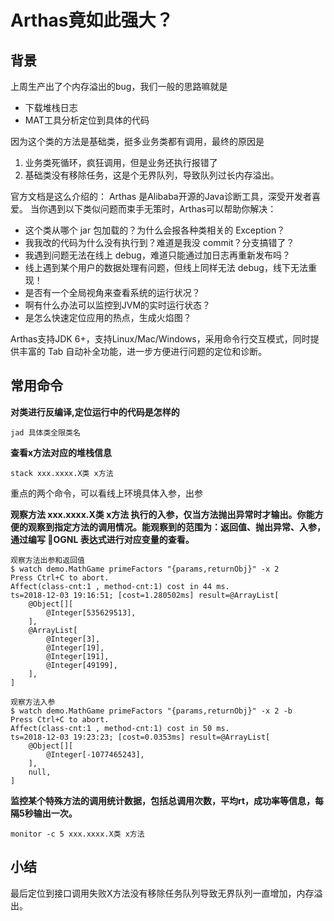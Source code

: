 # Arthas竟如此强大？

## 背景
上周生产出了个内存溢出的bug，我们一般的思路嘛就是
- 下载堆栈日志
- MAT工具分析定位到具体的代码


因为这个类的方法是基础类，挺多业务类都有调用，最终的原因是
1. 业务类死循环，疯狂调用，但是业务还执行报错了
2. 基础类没有移除任务，这是个无界队列，导致队列过长内存溢出。


官方文档是这么介绍的：
Arthas 是Alibaba开源的Java诊断工具，深受开发者喜爱。
当你遇到以下类似问题而束手无策时，Arthas可以帮助你解决：

- 这个类从哪个 jar 包加载的？为什么会报各种类相关的 Exception？
- 我我改的代码为什么没有执行到？难道是我没 commit？分支搞错了？
- 我遇到问题无法在线上 debug，难道只能通过加日志再重新发布吗？
- 线上遇到某个用户的数据处理有问题，但线上同样无法 debug，线下无法重现！
- 是否有一个全局视角来查看系统的运行状况？
- 啊有什么办法可以监控到JVM的实时运行状态？
- 是怎么快速定位应用的热点，生成火焰图？

Arthas支持JDK 6+，支持Linux/Mac/Windows，采用命令行交互模式，同时提供丰富的 Tab 自动补全功能，进一步方便进行问题的定位和诊断。

## 常用命令
**对类进行反编译,定位运行中的代码是怎样的**
```linux
jad 具体类全限类名
```

**查看x方法对应的堆栈信息**
```linux
stack xxx.xxxx.X类 x方法
```


重点的两个命令，可以看线上环境具体入参，出参

**观察方法 xxx.xxxx.X类 x方法 执行的入参，仅当方法抛出异常时才输出。你能方便的观察到指定方法的调用情况。能观察到的范围为：返回值、抛出异常、入参，通过编写 OGNL 表达式进行对应变量的查看。**
```linux
观察方法出参和返回值
$ watch demo.MathGame primeFactors "{params,returnObj}" -x 2
Press Ctrl+C to abort.
Affect(class-cnt:1 , method-cnt:1) cost in 44 ms.
ts=2018-12-03 19:16:51; [cost=1.280502ms] result=@ArrayList[
    @Object[][
        @Integer[535629513],
    ],
    @ArrayList[
        @Integer[3],
        @Integer[19],
        @Integer[191],
        @Integer[49199],
    ],
]
```


```linux
观察方法入参
$ watch demo.MathGame primeFactors "{params,returnObj}" -x 2 -b
Press Ctrl+C to abort.
Affect(class-cnt:1 , method-cnt:1) cost in 50 ms.
ts=2018-12-03 19:23:23; [cost=0.0353ms] result=@ArrayList[
    @Object[][
        @Integer[-1077465243],
    ],
    null,
]
```

**监控某个特殊方法的调用统计数据，包括总调用次数，平均rt，成功率等信息，每隔5秒输出一次。**
```linux
monitor -c 5 xxx.xxxx.X类 x方法
```

## 小结
最后定位到接口调用失败X方法没有移除任务队列导致无界队列一直增加，内存溢出。


